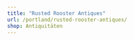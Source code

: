 ```yaml
---
title: "Rusted Rooster Antiques"
url: /portland/rusted-rooster-antiques/
shop: Antiquitäten
---
```

